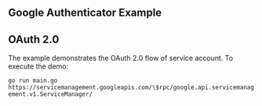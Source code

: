 Google Authenticator Example
-------

## OAuth 2.0

The example demonstrates the OAuth 2.0 flow of service account. To execute the demo:

`
go run main.go https://servicemanagement.googleapis.com/\$rpc/google.api.servicemanagement.v1.ServiceManager/
`
